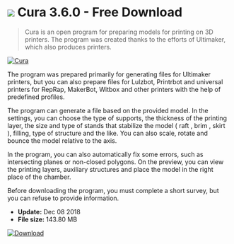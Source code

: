 # ![](https://cdn.softexe.net/static/icon/8/cura-9504.png) Cura 3.6.0 - Free Download

> Cura is an open program for preparing models for printing on 3D printers. The program was created thanks to the efforts of Ultimaker, which also produces printers.

[![Cura](https://gallery.dpcdn.pl/imgc/Tools/67450/g_-_420x350_1.5_-_x20160425163316_0.png)](https://softexe.net/win/multimedia/graphics-design/cura:aeRd.html)

The program was prepared primarily for generating files for Ultimaker printers, but you can also prepare files for Lulzbot, Printrbot and universal printers for RepRap, MakerBot, Witbox and other printers with the help of predefined profiles. 
 
 
 The program can generate a file based on the provided model. In the settings, you can choose the type of supports, the thickness of the printing layer, the size and type of stands that stabilize the model ( raft , brim , skirt ), filling, type of structure and the like. You can also scale, rotate and bounce the model relative to the axis. 
 
 
 In the program, you can also automatically fix some errors, such as intersecting planes or non-closed polygons. On the preview, you can view the printing layers, auxiliary structures and place the model in the right place of the chamber. 
 
 
 Before downloading the program, you must complete a short survey, but you can refuse to provide information.


- **Update:** Dec 08 2018
- **File size:** 143.80 MB

[![Download](https://cdn.softexe.net/static/img/download.png)](https://softexe.net/win/multimedia/graphics-design/cura:aeRd.html)

